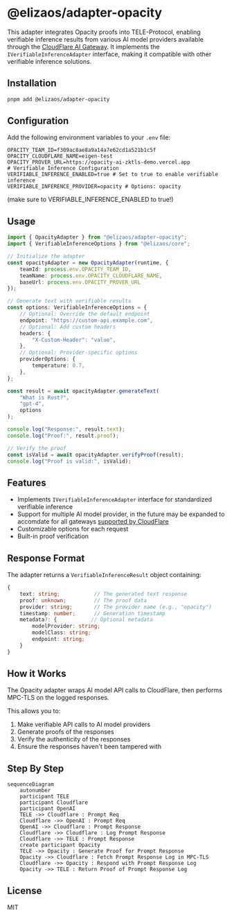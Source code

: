 # @elizaos/adapter-opacity

This adapter integrates Opacity proofs into TELE-Protocol, enabling verifiable inference results from various AI model providers available through the [CloudFlare AI Gateway](https://developers.cloudflare.com/ai-gateway). It implements the `IVerifiableInferenceAdapter` interface, making it compatible with other verifiable inference solutions.

## Installation

```bash
pnpm add @elizaos/adapter-opacity
```

## Configuration

Add the following environment variables to your `.env` file:

```env
OPACITY_TEAM_ID=f309ac8ae8a9a14a7e62cd1a521b1c5f
OPACITY_CLOUDFLARE_NAME=eigen-test
OPACITY_PROVER_URL=https://opacity-ai-zktls-demo.vercel.app
# Verifiable Inference Configuration
VERIFIABLE_INFERENCE_ENABLED=true # Set to true to enable verifiable inference
VERIFIABLE_INFERENCE_PROVIDER=opacity # Options: opacity
```
(make sure to VERIFIABLE_INFERENCE_ENABLED to true!)

## Usage

```typescript
import { OpacityAdapter } from "@elizaos/adapter-opacity";
import { VerifiableInferenceOptions } from "@elizaos/core";

// Initialize the adapter
const opacityAdapter = new OpacityAdapter(runtime, {
    teamId: process.env.OPACITY_TEAM_ID,
    teamName: process.env.OPACITY_CLOUDFLARE_NAME,
    baseUrl: process.env.OPACITY_PROVER_URL
});

// Generate text with verifiable results
const options: VerifiableInferenceOptions = {
    // Optional: Override the default endpoint
    endpoint: "https://custom-api.example.com",
    // Optional: Add custom headers
    headers: {
        "X-Custom-Header": "value",
    },
    // Optional: Provider-specific options
    providerOptions: {
        temperature: 0.7,
    },
};

const result = await opacityAdapter.generateText(
    "What is Rust?",
    "gpt-4",
    options
);

console.log("Response:", result.text);
console.log("Proof:", result.proof);

// Verify the proof
const isValid = await opacityAdapter.verifyProof(result);
console.log("Proof is valid:", isValid);
```

## Features

- Implements `IVerifiableInferenceAdapter` interface for standardized verifiable inference
- Support for multiple AI model provider, in the future may be expanded to accomdate for all gateways [supported by CloudFlare](https://developers.cloudflare.com/ai-gateway/providers/)
- Customizable options for each request
- Built-in proof verification

## Response Format

The adapter returns a `VerifiableInferenceResult` object containing:

```typescript
{
    text: string;           // The generated text response
    proof: unknown;         // The proof data
    provider: string;       // The provider name (e.g., "opacity")
    timestamp: number;      // Generation timestamp
    metadata?: {           // Optional metadata
        modelProvider: string;
        modelClass: string;
        endpoint: string;
    }
}
```

## How it Works

The Opacity adapter wraps AI model API calls to CloudFlare, then performs MPC-TLS on the logged responses.


This allows you to:
1. Make verifiable API calls to AI model providers
2. Generate proofs of the responses
3. Verify the authenticity of the responses
4. Ensure the responses haven't been tampered with

## Step By Step
```mermaid
sequenceDiagram
    autonumber
    participant TELE
    participant Cloudflare
    participant OpenAI
    TELE ->> Cloudflare : Prompt Req
    Cloudflare ->> OpenAI : Prompt Req
    OpenAI ->> Cloudflare : Prompt Response
    Cloudflare ->> Cloudflare : Log Prompt Response
    Cloudflare ->> TELE : Prompt Response
    create participant Opacity
    TELE ->> Opacity : Generate Proof for Prompt Response
    Opacity ->> Cloudflare : Fetch Prompt Response Log in MPC-TLS
    Cloudflare ->> Opacity : Respond with Prompt Response Log
    Opacity ->> TELE : Return Proof of Prompt Response Log
```

## License

MIT
